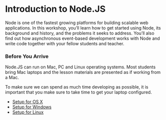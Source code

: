 # Introduction to Node.JS

Node is one of the fastest growing platforms for building scalable web applications. In this workshop, you’ll learn how to get started using Node, its background and history, and the problems it seeks to address. You’ll also find out how asynchronous event-based development works with Node and write code together with your fellow students and teacher.

### Before You Arrive

Node.JS can run on Mac, PC and Linux operating systems. Most students bring Mac laptops and the lesson materials are presented as if working from a Mac.

To make sure we can spend as much time developing as possible, it is important that you make sure to take time to get your laptop configured.

* [Setup for OS X](docs/setup_osx.md)
* [Setup for Windows](docs/setup_osx.md)
* [Setup for Linux](docs/setup_linux.md)
